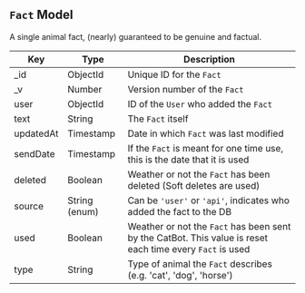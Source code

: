 ## `Fact` Model

A single animal fact, (nearly) guaranteed to be genuine and factual.

| Key       | Type          | Description |
| --------- | ------------- | ----------- |
| _id       | ObjectId      | Unique ID for the `Fact` |
| _v        | Number        | Version number of the `Fact` |
| user      | ObjectId      | ID of the `User` who added the `Fact` |
| text      | String        | The `Fact` itself |
| updatedAt | Timestamp     | Date in which `Fact` was last modified |
| sendDate  | Timestamp     | If the `Fact` is meant for one time use, this is the date that it is used |
| deleted   | Boolean       | Weather or not the `Fact` has been deleted (Soft deletes are used) |
| source    | String (enum) | Can be `'user'` or `'api'`, indicates who added the fact to the DB |
| used      | Boolean       | Weather or not the `Fact` has been sent by the CatBot. This value is reset each time every `Fact` is used |
| type      | String        | Type of animal the `Fact` describes (e.g. 'cat', 'dog', 'horse')